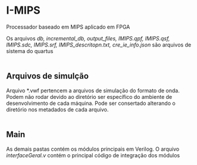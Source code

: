 # I-MIPS
Processador baseado em MIPS aplicado em FPGA

<div>Os arquivos <i>db, incremental_db, output_files, IMIPS.qpf, IMIPS.qsf, IMIPS.sdc, IMIPS.srf, IMIPS_descritopn.txt, cre_ie_info.json</i> são arquivos de sistema do quartus</div></br>

<h2>Arquivos de simulção</h2>
<div>Arquivo *.vwf pertencem a arquivos de simulação do formato de onda. Podem não rodar devido ao diretório ser específico do ambiente de desenvolvimento de cada máquina. Pode ser consertado alterando o diretório nos metadados de cada arquivo.</div></br>

<h2>Main</h2>
<div> As demais pastas contém os módulos principais em Verilog. O arquivo <i>interfaceGeral.v</i> contém o principal código de integração dos módulos</div>

